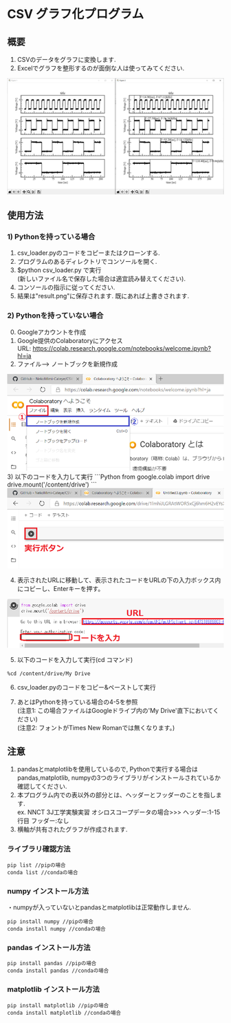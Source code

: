 # CSV グラフ化プログラム
## 概要
1) CSVのデータをグラフに変換します.   
2) Excelでグラフを整形するのが面倒な人は使ってみてください.   
<img src="https://github.com/NekoMimi-Cateye/CSVtoGraph_forNNCT3J/blob/master/result.png" alt="result.png" title="表示結果">

## 使用方法
### 1) Pythonを持っている場合
1) csv_loader.pyのコードをコピーまたはクローンする.   
2) プログラムのあるディレクトリでコンソールを開く.
3) $python csv_loader.py で実行   
(新しいファイル名で保存した場合は適宜読み替えてください).
4) コンソールの指示に従ってください.
5) 結果は"result.png"に保存されます. 既にあれば上書きされます.

### 2) Pythonを持っていない場合
0) Googleアカウントを作成
1) Google提供のColaboratoryにアクセス   
URL: https://colab.research.google.com/notebooks/welcome.ipynb?hl=ja
2) ファイル--> ノートブックを新規作成   
<img src="https://github.com/NekoMimi-Cateye/CSVtoGraph_forNNCT3J/blob/master/step1.png" alt="step1.png" title="step1">
3) 以下のコードを入力して実行
```Python
from google.colab import drive
drive.mount('/content/drive')
```
<img src="https://github.com/NekoMimi-Cateye/CSVtoGraph_forNNCT3J/blob/master/step2.png" alt="step2.png" title="step2">

4) 表示されたURLに移動して、表示されたコードをURLの下の入力ボックス内にコピーし、Enterキーを押す。   
<img src="https://github.com/NekoMimi-Cateye/CSVtoGraph_forNNCT3J/blob/master/step3.png" alt="step3.png" title="step3">

5) 以下のコードを入力して実行(cd コマンド)
```
%cd /content/drive/My Drive
```
6) csv_loader.pyのコードをコピー&ペーストして実行

7) あとはPythonを持っている場合の4-5を参照   
(注意1: この場合ファイルはGoogleドライブ内の'My Drive'直下においてください)   
(注意2: フォントがTimes New Romanでは無くなります。)

## 注意
1) pandasとmatplotlibを使用しているので, Pythonで実行する場合はpandas,matplotlib, numpyの3つのライブラリがインストールされているか確認してください.   
2) 本プログラム内での表以外の部分とは、ヘッダーとフッダーのことを指します.    
ex. NNCT 3J工学実験実習 オシロスコープデータの場合>>>
ヘッダー:1-15行目
フッダー:なし   
3) 横軸が共有されたグラフが作成されます.
### ライブラリ確認方法
```
pip list //pipの場合
conda list //condaの場合
```

### numpy インストール方法
・numpyが入っていないとpandasとmatplotlibは正常動作しません.
```
pip install numpy //pipの場合
conda install numpy //condaの場合
```

### pandas インストール方法
```
pip install pandas //pipの場合
conda install pandas //condaの場合
```

### matplotlib インストール方法
```
pip install matplotlib //pipの場合
conda install matplotlib //condaの場合
```
